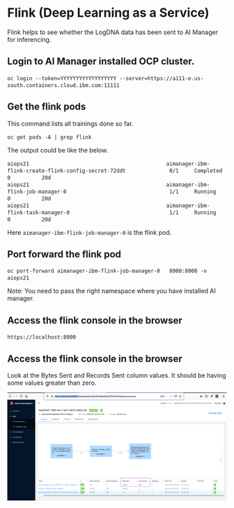 # Flink (Deep Learning as a Service)

Flink helps to see whether the LogDNA data has been sent to AI Manager for inferencing.

## Login to AI Manager installed OCP cluster.

```
oc login --token=YYYYYYYYYYYYYYYYYY --server=https://a111-e.us-south.containers.cloud.ibm.com:11111
```

## Get the flink pods

This command lists all trainings done so far.

```
oc get pods -A | grep flink
```

The output could be like the below.

```
aiops21                                            aimanager-ibm-flink-create-flink-config-secret-72ddt              0/1     Completed   0          20d
aiops21                                            aimanager-ibm-flink-job-manager-0                                 1/1     Running     0          20d
aiops21                                            aimanager-ibm-flink-task-manager-0                                1/1     Running     0          20d

```

Here `aimanager-ibm-flink-job-manager-0` is the flink pod.

## Port forward the flink pod

```
oc port-forward aimanager-ibm-flink-job-manager-0   8000:8000 -n aiops21
```

Note: You need to pass the right namespace where you have installed AI manager.

## Access the flink console in the browser

```
https://localhost:8000
```

## Access the flink console in the browser

Look at the Bytes Sent and Records Sent column values. It should be having some values greater than zero.

<img src="images/flink.png">

